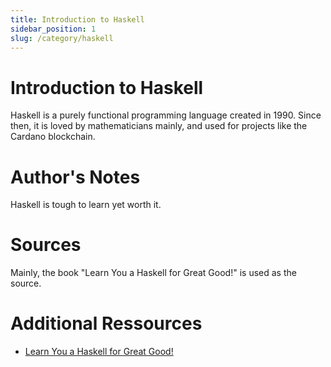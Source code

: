 ```yaml
--- 
title: Introduction to Haskell 
sidebar_position: 1
slug: /category/haskell
--- 
```




# Introduction to Haskell
Haskell is a purely functional programming language created in 1990.
Since then, it is loved by mathematicians mainly, and used for projects like the Cardano blockchain. 


# Author's Notes 
Haskell is tough to learn yet worth it.  

# Sources 
Mainly, the book "Learn You a Haskell for Great Good!" is used as the source. 

# Additional Ressources 
- [Learn You a Haskell for Great Good!](http://learnyouahaskell.com/chapters)